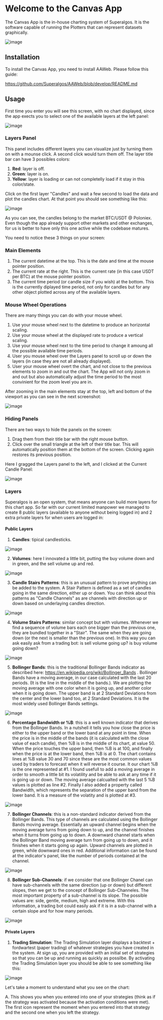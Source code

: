 # Welcome to the Canvas App

The Canvas App is the in-house charting system of Superalgos. It is the software capable of running the Plotters that can represent datasets graphically.

![image](https://user-images.githubusercontent.com/9479367/56820881-520f0f80-684d-11e9-9f47-4b3ca38370e9.png)

## Installation 

To install the Canvas App, you need to install AAWeb. Please follow this guide:

https://github.com/Superalgos/AAWeb/blob/develop/README.md

## Usage

First time you enter you will see this screen, with no chart displayed, since the app exects you to select one of the available layers at the left panel:

![image](https://user-images.githubusercontent.com/9479367/56821029-a3b79a00-684d-11e9-8226-2471e32b70e7.png)

### Layers Panel

This panel includes different layers you can visualize just by turning them on with a mounse click. A second click would turn them off.
The layer title bar can have 3 possibles colors:

1. **Red**: layer is off.
2. **Green**: layer is on.
3. **Yellow**: layer is loading or can not completelly load if it stay in this color/state.

Click on the first layer "Candles" and wait a few second to load the data and plot the candles chart. At that point you should see something like this:

![image](https://user-images.githubusercontent.com/9479367/56821266-1fb1e200-684e-11e9-9492-8bcbc3ed84d8.png)

As you can see, the candles belong to the market BTC/USDT @ Poloniex. Even though the app already support other markets and other exchanges, for us is better to have only this one active while the codebase matures. 

You need to notice these 3 things on your screen:

### Main Elements

1. The current datetime at the top. This is the date and time at the mouse pointer position.
2. The current rate at the right. This is the current rate (in this case USDT per BTC) at the mouse pointer position.
3. The current time period (or candle size if you wish) at the bottom. This is the currently diplayed time period, not only for candles but for any other object plotted across any of the available layers.

### Mouse Wheel Operations

There are many things you can do with your mouse wheel. 

1. Use your mouse wheel next to the datetime to produce an horizontal scaling.
2. Use your mouse wheel at the displayed rate to produce a vertical scaling.
3. Use your mouse wheel next to the time period to change it amoung all the possible available time periods. 
4. User you mouse wheel over the Layers panel to scroll up or down the layers (in case they are not all already displayed).
5. User your mouse wheel overt the chart, and not close to the previous elements to zoom in and out the chart. The App will not only zoom in and out but also automatically adjust the time period to the most convinient for the zoom level you are in.

After zooming in the main elements stay at the top, left and bottom of the viewport as you can see in the next screenshot:

![image](https://user-images.githubusercontent.com/9479367/56822037-30635780-6850-11e9-8d1c-1c58959f46e9.png)

### Hiding Panels

There are two ways to hide the panels on the screen:

1. Drag them from their title bar with the right mouse button.
2. Click over the small triangle at the left of their title bar. This will automatically position them at the bottom of the screen. Clicking again restores its previous position.

Here I gragged the Layers panel to the left, and I clicked at the Current Candle Panel:

![image](https://user-images.githubusercontent.com/9479367/56822276-db741100-6850-11e9-9e23-d3fabb82754c.png)

### Layers

Superalgos is an open system, that means anyone can build more layers for this chart app. So far with our current limited manpower we managed to create 8 public layers (available to anyone without being logged in) and 2 extra private layers for when users are logged in:

#### Public Layers

1. **Candles**: tipical candlesticks.

![image](https://user-images.githubusercontent.com/9479367/56822785-6acdf400-6852-11e9-98d9-0bd19ca98d61.png)

2. **Volumes**: here I innovated a little bit, putting the buy volume down and in green, and the sell volume up and red.

![image](https://user-images.githubusercontent.com/9479367/56822811-8638ff00-6852-11e9-9f25-6b97720a9d1b.png)

3. **Candle Stairs Patterns**: this is an unusual pattern to prove anything can be added to the system. A Stair Pattern is defined as a set of candles going in the same direction, either up or down. You can think about this patterns as "Candle Channels" as are channels with direction up or down based on underlaying candles direction.

![image](https://user-images.githubusercontent.com/9479367/56822884-b6809d80-6852-11e9-999a-bccddfb68229.png)

4. **Volume Stairs Patterns**: similar concept but with volumes. Whenever we find a sequence of volume bars each one bigger than the previous one, they are bundled together in a "Stair". The same when they are going down (or the next is smaller than the previous one). In this way you can ask easily ask from a trading bot: is sell volume going up? is buy volume going down?

![image](https://user-images.githubusercontent.com/9479367/56822975-f34c9480-6852-11e9-9175-19d397b89441.png)

5. **Bollinger Bands**: this is the traditional Bollinger Bands indicator as described here: https://en.wikipedia.org/wiki/Bollinger_Bands . Bollinger Bands have a moving average, in our case calculated with the last 20 periods. (It is the line in the middle of the bands.). We are plotting the moving average with one color when it is going up, and another color when it is going down. The upper band is at 2 Standard Deviations from the center and the lower band too, at 2 Standard Deviations. It is the most widely used Bollinger Bands settings.

![image](https://user-images.githubusercontent.com/9479367/56833341-82b37100-686e-11e9-8b17-55b3bf7a8fdb.png)

6. **Percentage Bandwidth or %B**: this is a well known indicator that derives from the Bollinger Bands. In a nutshell it tells you how close the price is either to the upper band or the lower band at any point in time. When the price is in the middle of the bands (it is calculated with the close value of each candle), then %B is in the middle of its chart, at value 50. When the price touches the upper band, then %B is at 100, and finally when the price is at the lower band, then %B is at 0. The chart contains lines at %B value 30 and 70 since these are the most common values used by traders to forecast when it will reverse it course. It our chart %B is the one represented at #1. I found usefull to add a moving average in order to smooth a little bit its volatility and be able to ask at any time if it is going up or down. The moving average calcualted with the last 5 %B values is plotted as line #2. Finally I also added a property called Bandwidth, which represents the separation of the upper band from the lower band. It is a measure of the volatity and is plotted at #3.  

![image](https://user-images.githubusercontent.com/9479367/56834223-1c7c1d80-6871-11e9-9687-ae5dc12d0336.png)

7. **Bollinger Channels**: this is a non-standard indicator derived from the Bollinger Bands. This type of channels are calculated using the Bollinger Bands moving average. Essentially an upward channel begins when the moving average turns from going down to up, and the channel finishes when it turns from going up to down. A downward channel starts when the Bollinger Band moving average turn from going up to down, and it finishes when it starts going up again. Upward channels are plotted in green, while downward ones in red. Additional information can be found at the indicator's panel, like the number of periods contained at the channel.

![image](https://user-images.githubusercontent.com/9479367/56834955-30c11a00-6873-11e9-8601-9d8abc8fab84.png)

8. **Bollinger Sub-Channels**: if we consider that one Bollinger Chanel can have sub-channels with the same direction (up or down) but different slopes, then we get to the concept of Bollinger Sub-Channeles. The most important property of a sub-channel is its slope. The possible values are: side, gentle, medium, high and extreme. With this information, a trading bot could easily ask if it is in a sub-channel with a certain slope and for how many periods. 

![image](https://user-images.githubusercontent.com/9479367/56835528-c610de00-6874-11e9-8431-3cfe0c515f3e.png)

#### Private Layers

1. **Trading Simulation**: The Trading Simulation layer displays a backtest + fordwartest (paper trading) of whatever strategies you have created in the system. At sign up, you are provided with an initial set of strategies so that you can be up and running as quickly as possilbe. By activating the Trading Simulation layer you should be able to see something like this:

![image](https://user-images.githubusercontent.com/9479367/56860461-0799aa00-6997-11e9-9c2d-5ace122a5c25.png)

Let's take a moment to understand what you see on the chart:

A. This shows you when you entered into one of your strategies (think as if the strategy was activated because the activation conditions were met). The first icon represent the moment when you entered into that strategy and the second one when you left the strategy.


